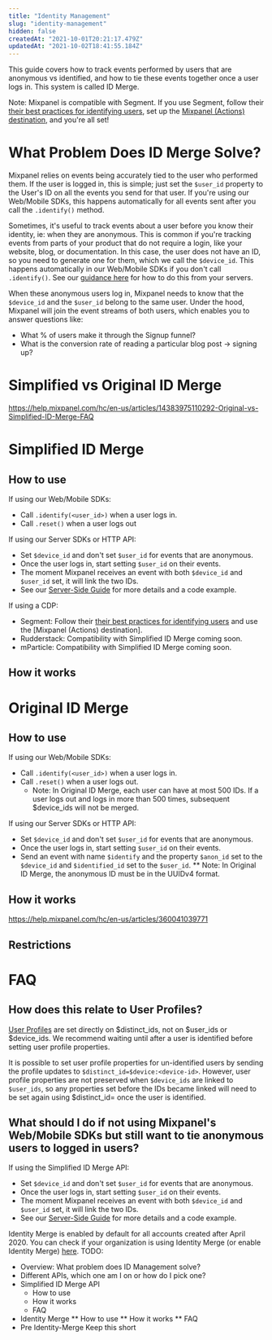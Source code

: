 ```yaml
---
title: "Identity Management"
slug: "identity-management"
hidden: false
createdAt: "2021-10-01T20:21:17.479Z"
updatedAt: "2021-10-02T18:41:55.184Z"
---
```

This guide covers how to track events performed by users that are anonymous vs identified, and how to tie these events together once a user logs in. This system is called ID Merge.

Note: Mixpanel is compatible with Segment. If you use Segment, follow their [their best practices for identifying users](https://segment.com/docs/connections/spec/best-practices-identify/), set up the [Mixpanel (Actions) destination](https://segment.com/docs/connections/destinations/catalog/actions-mixpanel/), and you're all set!

# What Problem Does ID Merge Solve?
Mixpanel relies on events being accurately tied to the user who performed them. If the user is logged in, this is simple; just set the `$user_id` property to the User's ID on all the events you send for that user.  If you're using our Web/Mobile SDKs, this happens automatically for all events sent after you call the `.identify()` method.

Sometimes, it's useful to track events about a user before you know their identity, ie: when they are anonymous. This is common if you're tracking events from parts of your product that do not require a login, like your website, blog, or documentation. In this case, the user does not have an ID, so you need to generate one for them, which we call the `$device_id`. This happens automatically in our Web/Mobile SDKs if you don't call `.identify()`. See our [guidance here](doc:effective-server-side-tracking) for how to do this from your servers.

When these anonymous users log in, Mixpanel needs to know that the `$device_id` and the `$user_id` belong to the same user. Under the hood, Mixpanel will join the event streams of both users, which enables you to answer questions like:
* What % of users make it through the Signup funnel?
* What is the conversion rate of reading a particular blog post -> signing up?

# Simplified vs Original ID Merge
https://help.mixpanel.com/hc/en-us/articles/14383975110292-Original-vs-Simplified-ID-Merge-FAQ 

# Simplified ID Merge

## How to use

If using our Web/Mobile SDKs:
* Call `.identify(<user_id>)` when a user logs in.
* Call `.reset()` when a user logs out

If using our Server SDKs or HTTP API:
* Set `$device_id` and don't set `$user_id` for events that are anonymous.
* Once the user logs in, start setting `$user_id` on their events.
* The moment Mixpanel receives an event with both `$device_id` and `$user_id` set, it will link the two IDs.
* See our [Server-Side Guide](doc:effective-server-side-tracking#tracking-anonymous-users) for more details and a code example.

If using a CDP:
* Segment: Follow their [their best practices for identifying users](https://segment.com/docs/connections/spec/best-practices-identify/) and use the [Mixpanel (Actions) destination].
* Rudderstack: Compatibility with Simplified ID Merge coming soon.
* mParticle: Compatibility with Simplified ID Merge coming soon.


## How it works



# Original ID Merge


## How to use

If using our Web/Mobile SDKs:
* Call `.identify(<user_id>)` when a user logs in.
* Call `.reset()` when a user logs out.
  * Note: In Original ID Merge, each user can have at most 500 IDs. If a user logs out and logs in more than 500 times, subsequent $device_ids will not be merged.


If using our Server SDKs or HTTP API:
* Set `$device_id` and don't set `$user_id` for events that are anonymous.
* Once the user logs in, start setting `$user_id` on their events.
* Send an event with name `$identify` and the property `$anon_id` set to the `$device_id` and `$identified_id` set to the `$user_id`.
** Note: In Original ID Merge, the anonymous ID must be in the UUIDv4 format.

## How it works
https://help.mixpanel.com/hc/en-us/articles/360041039771

## Restrictions


# FAQ


## How does this relate to User Profiles?
[User Profiles](doc:user-profiles) are set directly on $distinct_ids, not on $user_ids or $device_ids. We recommend waiting until after a user is identified before setting user profile properties.

It is possible to set user profile properties for un-identified users by sending the profile updates to `$distinct_id=$device:<device-id>`. However, user profile properties are not preserved when `$device_ids` are linked to `$user_ids`, so any properties set before the IDs became linked will need to be set again using $distinct_id=<user-id> once the user is identified.

## What should I do if not using Mixpanel's Web/Mobile SDKs but still want to tie anonymous users to logged in users?
If using the Simplified ID Merge API:
* Set `$device_id` and don't set `$user_id` for events that are anonymous.
* Once the user logs in, start setting `$user_id` on their events.
* The moment Mixpanel receives an event with both `$device_id` and `$user_id` set, it will link the two IDs.
* See our [Server-Side Guide](doc:effective-server-side-tracking#tracking-anonymous-users) for more details and a code example.

 



Identity Merge is enabled by default for all accounts created after April 2020. You can check if your organization is using Identity Merge (or enable Identity Merge) [here](https://help.mixpanel.com/hc/en-us/articles/360039133851-Moving-to-Identity-Merge).
TODO:
* Overview: What problem does ID Management solve?
* Different APIs, which one am I on or how do I pick one?
* Simplified ID Merge API
    * How to use
    * How it works
    * FAQ
* Identity Merge
** How to use
** How it works
** FAQ
* Pre Identity-Merge
Keep this short
